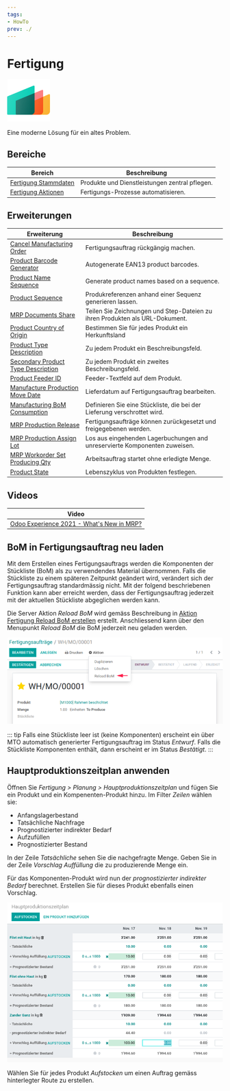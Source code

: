 ```yaml
---
tags:
- HowTo
prev: ./
---
```

# Fertigung
![icons_odoo_mrp](assets/icons_odoo_mrp.png)

Eine moderne Lösung für ein altes Problem.

## Bereiche

| Bereich                                           | Beschreibung                                   |
| ------------------------------------------------- | ---------------------------------------------- |
| [Fertigung Stammdaten](Fertigung%20Stammdaten.md) | Produkte und Dienstleistungen zentral pflegen. |
| [Fertigung Aktionen](Fertigung%20Aktionen.md)     | Fertigungs-Prozesse automatisieren.            |

## Erweiterungen

| Erweiterung                                                                       | Beschreibung                                                                 |
| --------------------------------------------------------------------------------- | ---------------------------------------------------------------------------- |
| [Cancel Manufacturing Order](Cancel%20Manufacturing%20Order.md)                   | Fertigungsauftrag rückgängig machen.                                         |
| [Product Barcode Generator](Product%20Barcode%20Generator.md)                     | Autogenerate EAN13 product barcodes.                                         |
| [Product Name Sequence](Product%20Name%20Sequence.md)                             | Generate product names based on a sequence.                                  |
| [Product Sequence](Product%20Sequence.md)                                         | Produkreferenzen anhand einer Sequenz generieren lassen.                     |
| [MRP Documents Share](MRP%20Documents%20Share.md)                                 | Teilen Sie Zeichnungen und Step-Dateien zu ihren Produkten als URL-Dokument. |
| [Product Country of Origin](Product%20Country%20of%20Origin.md)                   | Bestimmen Sie für jedes Produkt ein Herkunftsland                            |
| [Product Type Description](Product%20Type%20Description.md)                       | Zu jedem Produkt ein Beschreibungsfeld.                                      |
| [Secondary Product Type Description](Secondary%20Product%20Type%20Description.md) | Zu jedem Produkt ein zweites Beschreibungsfeld.                              |
| [Product Feeder ID](Product%20Feeder%20ID.md)                                     | Feeder-Textfeld auf dem Produkt.                                             |
| [Manufacture Production Move Date](Manufacture%20Production%20Move%20Date.md)     | Lieferdatum auf Fertigungsauftrag bearbeiten.                                |
| [Manufacturing BoM Consumption](Manufacturing%20BoM%20Consumption.md)             | Definieren Sie eine Stückliste, die bei der Lieferung verschrottet wird.     |
| [MRP Production Release](MRP%20Production%20Release.md)                           | Fertigungsaufträge können zurückgesetzt und freigegebenen werden.            |
| [MRP Production Assign Lot](MRP%20Production%20Assign%20Lot.md)                   | Los aus eingehenden Lagerbuchungen and unreservierte Komponenten zuweisen.   |
| [MRP Workorder Set Producing Qty](MRP%20Workorder%20Set%20Producing%20Qty.md)     | Arbeitsauftrag startet ohne erledigte Menge.                                 |
| [Product State](Product%20State.md)                                               | Lebenszyklus von Produkten festlegen.                                          |

## Videos

| Video                                                                                    |
| ---------------------------------------------------------------------------------------- |
| [Odoo Experience 2021 - What's New in MRP?](https://www.youtube.com/watch?v=xTXc_FV9kKU) |

## BoM in Fertigungsauftrag neu laden

Mit dem Erstellen eines Fertigungsauftrags werden die Komponenten der Stückliste (BoM) als zu verwendendes Material übernommen. Falls die Stückliste zu einem späteren Zeitpunkt geändert wird, verändert sich der Fertigungsauftrag standardmässig nicht. Mit der folgend beschriebenen Funktion kann aber erreicht werden, dass der Fertigungsauftrag jederzeit mit der aktuellen Stückliste abgeglichen werden kann.

Die Server Aktion *Reload BoM* wird gemäss Beschreibung in [Aktion Fertigung Reload BoM erstellen](Fertigung%20Aktionen.md#Aktion%20Fertigung%20Reload%20BoM%20erstellen) erstellt. Anschliessend kann über den Menupunkt *Reload BoM* die BoM jederzeit neu geladen werden.

![Fertigung Reload BoM](assets/Fertigung%20Reload%20BoM.png)

::: tip
Falls eine Stückliste leer ist (keine Komponenten) erscheint ein über MTO automatisch generierter Fertigungsauftrag im Status *Entwurf*. Falls die Stückliste Komponenten enthält, dann erscheint er im Status *Bestätigt*.
:::

## Hauptproduktionszeitplan anwenden

Öffnen Sie *Fertigung > Planung > Hauptproduktionszeitplan* und fügen Sie ein Produkt und ein Kompenenten-Produkt hinzu. Im Filter *Zeilen* wählen sie:

* Anfangslagerbestand
* Tatsächliche Nachfrage
* Prognostizierter indirekter Bedarf
* Aufzufüllen
* Prognostizierter Bestand

In der Zeile *Tatsächliche* sehen Sie die nachgefragte Menge. Geben Sie in der Zeile *Vorschlag Auffüllung* die zu produzierende Menge ein.

Für das Komponenten-Produkt wird nun der *prognostizierter indirekter Bedarf* berechnet. Erstellen Sie für dieses Produkt ebenfalls einen Vorschlag.

![](assets/Hauptproduktionszeitplan.png)

Wählen Sie für jedes Produkt *Aufstocken* um einen Auftrag gemäss hinterlegter Route zu erstellen.